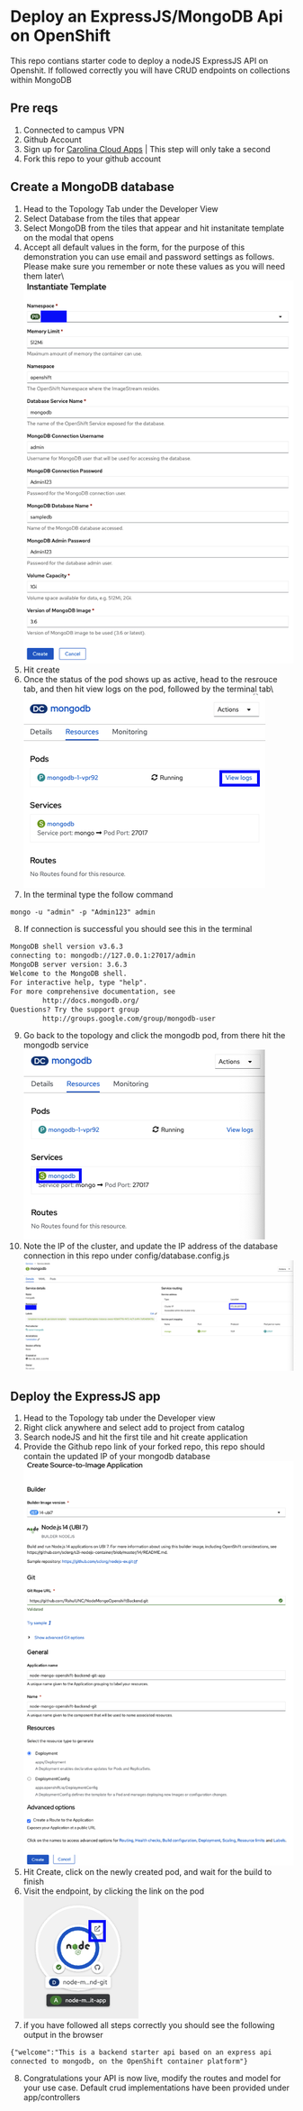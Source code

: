 # Deploy an ExpressJS/MongoDB Api on OpenShift
This repo contians starter code to deploy a nodeJS ExpressJS API on Openshit. If followed correctly
you will have CRUD endpoints on collections within MongoDB

## Pre reqs
1. Connected to campus VPN
2. Github Account
3. Sign up for [Carolina Cloud Apps](https://cloudapps.unc.edu/) | This step will only take a second
4. Fork this repo to your github account

## Create a MongoDB database
1. Head to the Topology Tab under the Developer View
2. Select Database from the tiles that appear
3. Select MongoDB from the tiles that appear and hit instanitate template on the modal that opens
4. Accept all default values in the form, for the purpose of this demonstration you can use email and password settings as follows. Please make sure you remember or note these values as you will need them later\ ![Database Config](resources/dbConfig.png)
5. Hit create
6. Once the status of the pod shows up as active, head to the resrouce tab, and then hit view logs on the pod, followed by the terminal tab\ ![View Logs](resources/viewLogs.png)
7. In the terminal type the follow command
```
mongo -u "admin" -p "Admin123" admin
```
8. If connection is successful you should see this in the terminal
```
MongoDB shell version v3.6.3
connecting to: mongodb://127.0.0.1:27017/admin
MongoDB server version: 3.6.3
Welcome to the MongoDB shell.
For interactive help, type "help".
For more comprehensive documentation, see
        http://docs.mongodb.org/
Questions? Try the support group
        http://groups.google.com/group/mongodb-user
```
9. Go back to the topology and click the mongodb pod, from there hit the mongodb service\
![Database Service](resources/service.png)
10. Note the IP of the cluster, and update the IP address of the database connection in this repo under config/database.config.js\
![IP Address](resources/ip.png)

## Deploy the ExpressJS app
1. Head to the Topology tab under the Developer view
2. Right click anywhere and select add to project from catalog
3. Search nodeJS and hit the first tile and hit create application
4. Provide the Github repo link of your forked repo, this repo should contain the updated IP of your mongodb database\
![Node Config](resources/nodeconfig.png)
5. Hit Create, click on the newly created pod, and wait for the build to finish
6. Visit the endpoint, by clicking the link on the pod\
![Link](resources/arrow.png)
7. if you have followed all steps correctly you should see the following output in the browser
```
{"welcome":"This is a backend starter api based on an express api connected to mongodb, on the OpenShift container platform"}
```
8. Congratulations your API is now live, modify the routes and model for your use case. Default crud implementations have been provided under app/controllers